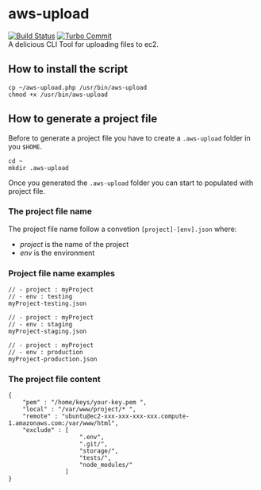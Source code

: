
# aws-upload
[![Build Status](https://travis-ci.org/borracciaBlu/aws-upload.svg?branch=master)](https://travis-ci.org/borracciaBlu/aws-upload)
[![Turbo Commit](https://img.shields.io/badge/Turbo_Commit-on-3DD1F2.svg)](https://github.com/labs-js/turbo-git/blob/master/README.md)  
A delicious CLI Tool for uploading files to ec2.

## How to install the script

    cp ~/aws-upload.php /usr/bin/aws-upload
    chmod +x /usr/bin/aws-upload

## How to generate a project file

Before to generate a project file you have to create a `.aws-upload` folder in you `$HOME`.

    cd ~
    mkdir .aws-upload

Once you generated the `.aws-upload` folder you can start to populated with project file.

### The project file name

The project file name follow a convetion `[project]-[env].json` where:
 - *project* is the name of the project 
 - *env* is the environment

### Project file name examples

    // - project : myProject
    // - env : testing
    myProject-testing.json

    // - project : myProject
    // - env : staging
    myProject-staging.json 

    // - project : myProject
    // - env : production
    myProject-production.json 

### The project file content

    {
		"pem" : "/home/keys/your-key.pem ",
		"local" : "/var/www/project/* ",
		"remote" : "ubuntu@ec2-xxx-xxx-xxx-xxx.compute-1.amazonaws.com:/var/www/html",
		"exclude" : [
						".env",
						".git/",
						"storage/",
						"tests/",
						"node_modules/"
					]
    }
